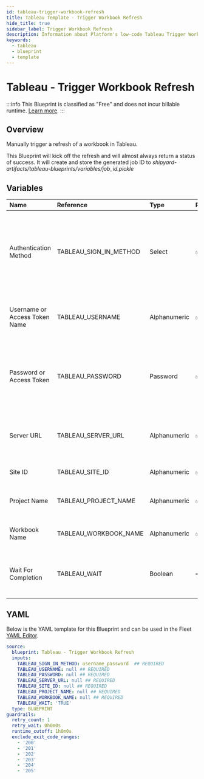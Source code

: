 ```yaml
---
id: tableau-trigger-workbook-refresh
title: Tableau Template - Trigger Workbook Refresh
hide_title: true
sidebar_label: Trigger Workbook Refresh
description: Information about Platform's low-code Tableau Trigger Workbook Refresh blueprint. Trigger a manual refresh of a specified workbook in Tableau.
keywords:
  - tableau
  - blueprint
  - template
---
```


# Tableau - Trigger Workbook Refresh


:::info
This Blueprint is classified as "Free" and does not incur billable runtime. [Learn more](../../reference/blueprints/blueprint-library/blueprint-library-overview.md#free-blueprints).
:::


## Overview

Manually trigger a refresh of a workbook in Tableau.

This Blueprint will kick off the refresh and will almost always return a status of success. It will create and store the generated job ID to _shipyard-artifacts/tableau-blueprints/variables/job_id.pickle_



## Variables

| Name | Reference | Type | Required | Default | Options | Description             |
|:-----|:----------|:-----|:---------|:--------|:--------|:------------------------|
| Authentication Method | TABLEAU_SIGN_IN_METHOD | Select | :white_check_mark: | `username_password` | Username & Password: `username_password`<br></br><br></br>Access Token: `access_token`<br></br><br></br> | Determine which authentication method to use when connecting to Tableau. |
| Username or Access Token Name | TABLEAU_USERNAME | Alphanumeric | :white_check_mark: | - | - | Your personal username or the name of the access token that you use to log in with Tableau. |
| Password or Access Token | TABLEAU_PASSWORD | Password | :white_check_mark: | - | - | The password associated with the provided username OR the access token associated with the provided access token name. |
| Server URL | TABLEAU_SERVER_URL | Alphanumeric | :white_check_mark: | - | - | The scheme, subdomain, domain, and top-level domain (TLD) of your Tableau URL. |
| Site ID | TABLEAU_SITE_ID | Alphanumeric | :white_check_mark: | - | - | Typically found in the URL as /site/YOURSITEID/ |
| Project Name | TABLEAU_PROJECT_NAME | Alphanumeric | :white_check_mark: | - | - | The project name that the Datasource belongs to. |
| Workbook Name | TABLEAU_WORKBOOK_NAME | Alphanumeric | :white_check_mark: | - | - | Name of the published workbook you want to refresh. |
| Wait For Completion | TABLEAU_WAIT | Boolean | :heavy_minus_sign: | `TRUE` | - | Enable if you wish for the vessel to wait for the resource to finish loading before exiting  |




## YAML

Below is the YAML template for this Blueprint and can be used in the
Fleet [YAML Editor](../../reference/fleets/yaml-editor.md).

```yaml
source:
  blueprint: Tableau - Trigger Workbook Refresh
  inputs:
    TABLEAU_SIGN_IN_METHOD: username_password  ## REQUIRED
    TABLEAU_USERNAME: null ## REQUIRED
    TABLEAU_PASSWORD: null ## REQUIRED
    TABLEAU_SERVER_URL: null ## REQUIRED
    TABLEAU_SITE_ID: null ## REQUIRED
    TABLEAU_PROJECT_NAME: null ## REQUIRED
    TABLEAU_WORKBOOK_NAME: null ## REQUIRED
    TABLEAU_WAIT: 'TRUE'
  type: BLUEPRINT
guardrails:
  retry_count: 1
  retry_wait: 0h0m0s
  runtime_cutoff: 1h0m0s
  exclude_exit_code_ranges:
    - '200'
    - '201'
    - '202'
    - '203'
    - '204'
    - '205'
 ```



